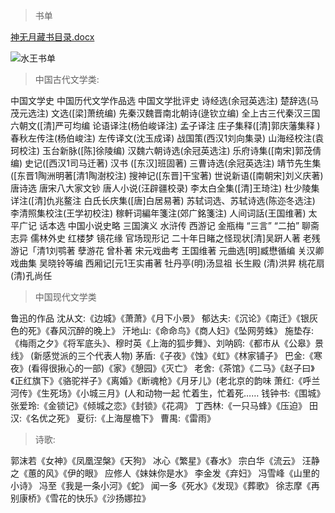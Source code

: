 > 书单

[神无月藏书目录.docx](https://github.com/user-attachments/files/16724239/default.docx)

![水王书单](https://github.com/user-attachments/assets/1def698f-d9d4-4b0d-bbea-c53424c9b2ed)

> 中国古代文学类:

中国文学史
中国历代文学作品选
中国文学批评史
诗经选(余冠英选注)
楚辞选(马茂元选注)
文选([梁]萧统编)
先秦汉魏晋南北朝诗(逯钦立编)
全上古三代秦汉三国六朝文([清]严可均编
论语译注(杨伯峻译注)
孟子译注
庄子集释([清]郭庆藩集释 )
春秋左传注(杨伯峻注)
左传译文(沈玉成译)
战国策(西汉1刘向集录)
山海经校注(袁珂校注)
玉台新脉([陈]徐陵编)
汉魏六朝诗选(余冠英选注)
乐府诗集([南宋]郭茂倩编)
史记([西汉1司马迁著)
汉书 ([东汉]班固著)
三曹诗选(余冠英选注)
靖节先生集([东晋1陶洲明著[清1陶澍校注)
搜神记([东晋]干宝著)
世说新语([南朝宋]刘义庆著)
唐诗选
唐宋八大家文钞
唐人小说(汪辟疆校录)
李太白全集([清]王琦注)
杜少陵集详注([清]仇兆鳌注
白氏长庆集([唐]白居易著)
苏轼词选、苏轼诗选(陈迩冬选注)
李清照集校注(王学初校注)
稼軒词編年箋注(郊广銘箋注)
人间词話(王国维著)
太平广记
话本选
中国小说史略
三国演义
水浒传
西游记
金瓶梅
“三言”
“二拍”
聊斋志异
儒林外史
红楼梦
镜花缘
官场现形记
二十年日睹之怪现状[清]吴趼人著
老残游记「清1刘鹗著
孽游花 曾朴著
宋元戏曲考 王国维著
元曲选[明]臧懋循编
关汉卿戏曲集 吴晓铃等编
西厢记[元1王实甫著
牡丹亭(明)汤显祖
长生殿 (清)洪昇
桃花扇(清)孔尚任


> 中国现代文学类

鲁迅的作品
沈从文:《边城》《萧萧》《月下小景》
郁达夫:《沉论》《南迁》《银灰色的死》《春风沉醉的晚上》
汗地山:《命命鸟》《商人妇》《坠网劳蛛》
施垫存:《梅雨之夕》《将军底头》、穆时英《上海的狐步舞》、刘呐鸥:《都市从《公皋》景线》
(新感觉派的三个代表人物)
茅盾:《子夜》《蚀》《虹》《林家铺子》
巴金:《寒夜》(看得很揪心的一部)《家》《憩园》《灭亡》
老舍:《茶馆》《二马》《赵子曰》《正红旗下》《骆驼祥子》《离婚》《断魂枪》《月牙儿》(老北京的韵味
萧红:《呼兰河传》《生死场》《小城三月》(人和动物一起 忙着生，忙着死……
钱钟书:《围城》
张爱玲:《金锁记》《倾城之恋》《封锁》《花凋》
丁西林:《一只马蜂》《压迫》
田汉:《名优之死》
夏衍:《上海屋檐下》
曹禺:《雷雨》

> 诗歌:

郭沫若《女神》《凤凰涅槃》《天狗》
冰心《繁星》《春水》
宗白华《流云》
汪静之《蕙的风》《伊的眼》
应修人《妹妹你是水》
李金发《弃妇》
冯雪峰《山里的小诗》
冯至《我是一条小河》《蛇》
闻一多《死水》《发现》《葬歌》
徐志摩《再别康桥》《雪花的快乐》《沙扬娜拉》
